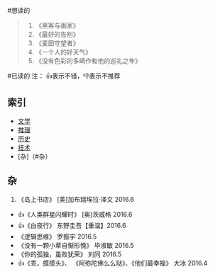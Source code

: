 #想读的
>1. 《黑客与画家》
>2. 《最好的告别》
>3. 《麦田守望者》
>4. 《一个人的好天气》
>5. 《没有色彩的多崎作和他的巡礼之年》




#已读的
注： :+1:表示不错，:-1:表示不推荐

## 索引

- [文学](#文学)
- [推理](#推理)
- [历史](#历史)
- [技术](#技术)
- [杂]（#杂）


## 杂

1. 《岛上书店》 [美]加布瑞埃拉·泽文 2016.6
- :+1:《人类群星闪耀时》  [奥]茨威格 2016.6
- :+1:《白夜行》 东野圭吾【重温】2016.6  
- 《逻辑思维》 罗振宇 2016.5
- 《没有一颗小草自惭形愧》 毕淑敏 2016.5  
- 《你的孤独，虽败犹荣》  刘同 2016.5
- :+1:《乖，摸摸头》、 《阿弥陀佛么么哒》、《他们最幸福》  大冰  2016.4
